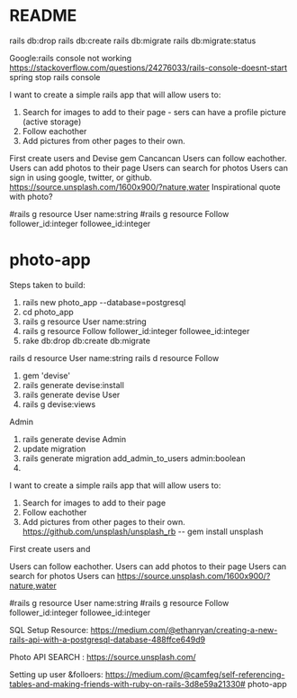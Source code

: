 # README
rails db:drop
rails db:create
rails db:migrate
rails db:migrate:status


Google:rails console not working
https://stackoverflow.com/questions/24276033/rails-console-doesnt-start
spring stop
rails console

I want to create a simple rails app that will allow users to:
1. Search for images to add to their page - sers can have a profile picture (active storage)
2. Follow eachother
3. Add pictures from other pages to their own. 

First create users and 
Devise gem
Cancancan
Users can follow eachother.
Users can add photos to their page
Users can search for photos
Users can sign in using google, twitter, or github. 
https://source.unsplash.com/1600x900/?nature,water
Inspirational quote with photo?


#rails g resource User name:string
#rails g resource Follow follower_id:integer followee_id:integer


# photo-app
Steps taken to build: 
1. rails new photo_app --database=postgresql
2. cd photo_app 
3. rails g resource User name:string
4. rails g resource Follow follower_id:integer followee_id:integer
5. rake db:drop db:create db:migrate

rails d resource User name:string
rails d resource Follow


1. gem 'devise'
2. rails generate devise:install
3. rails generate devise User 
4. rails g devise:views

Admin
1. rails generate devise Admin  
2. update migration
3. rails generate migration add_admin_to_users admin:boolean
4. 


I want to create a simple rails app that will allow users to:
1. Search for images to add to their page
2. Follow eachother
3. Add pictures from other pages to their own. 
https://github.com/unsplash/unsplash_rb -- gem install unsplash

First create users and 

Users can follow eachother.
Users can add photos to their page
Users can search for photos
Users can 
https://source.unsplash.com/1600x900/?nature,water


#rails g resource User name:string
#rails g resource Follow follower_id:integer followee_id:integer





SQL Setup Resource: https://medium.com/@ethanryan/creating-a-new-rails-api-with-a-postgresql-database-488ffce649d9

Photo API SEARCH : https://source.unsplash.com/

Setting up user &folloers: https://medium.com/@camfeg/self-referencing-tables-and-making-friends-with-ruby-on-rails-3d8e59a21330# photo-app
